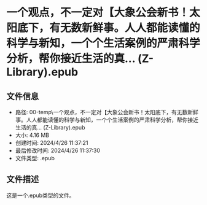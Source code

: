 ﻿# 一个观点，不一定对【大象公会新书！太阳底下，有无数新鲜事。人人都能读懂的科学与新知，一个个生活案例的严肃科学分析，帮你接近生活的真... (Z-Library).epub

## 文件信息
- 路径: 00-temp\一个观点，不一定对【大象公会新书！太阳底下，有无数新鲜事。人人都能读懂的科学与新知，一个个生活案例的严肃科学分析，帮你接近生活的真... (Z-Library).epub
- 大小: 4.16 MB
- 创建时间: 2024/4/26 11:37:21
- 最后修改时间: 2024/4/26 11:37:30
- 文件类型: .epub

## 文件描述
这是一个.epub类型的文件。

